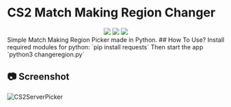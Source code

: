 # CS2 Match Making Region Changer
<div align="center">

  <img src="https://img.shields.io/github/downloads/maxtaran2010/cs2-regionpick/total.svg"/>
  <img src="https://img.shields.io/github/v/release/maxtaran2010/cs2-regionpick"/>
  <img src="https://img.shields.io/github/stars/maxtaran2010/cs2-regionpick"/>

</div>
Simple Match Making Region Picker made in Python.
## How To Use?
Install required modules for python:
`pip install requests`
Then start the app
`python3 changeregion.py`

## 📷 Screenshot
![CS2ServerPicker](https://github.com/user-attachments/assets/e5c7c2a7-c560-4826-bcd5-9540d66abec6)
